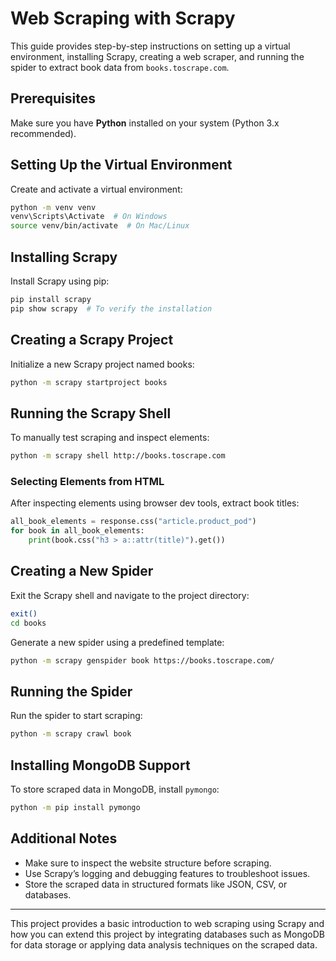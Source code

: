 # Web Scraping with Scrapy

This guide provides step-by-step instructions on setting up a virtual environment, installing Scrapy, creating a web scraper, and running the spider to extract book data from `books.toscrape.com`.

## Prerequisites
Make sure you have **Python** installed on your system (Python 3.x recommended).

## Setting Up the Virtual Environment
Create and activate a virtual environment:
```bash
python -m venv venv
venv\Scripts\Activate  # On Windows
source venv/bin/activate  # On Mac/Linux
```

## Installing Scrapy
Install Scrapy using pip:
```bash
pip install scrapy
pip show scrapy  # To verify the installation
```

## Creating a Scrapy Project
Initialize a new Scrapy project named books:
```bash
python -m scrapy startproject books
```

## Running the Scrapy Shell
To manually test scraping and inspect elements:
```bash
python -m scrapy shell http://books.toscrape.com
```

### Selecting Elements from HTML
After inspecting elements using browser dev tools, extract book titles:
```python
all_book_elements = response.css("article.product_pod")
for book in all_book_elements:
    print(book.css("h3 > a::attr(title)").get())
```

## Creating a New Spider
Exit the Scrapy shell and navigate to the project directory:
```bash
exit()
cd books
```
Generate a new spider using a predefined template:
```bash
python -m scrapy genspider book https://books.toscrape.com/
```

## Running the Spider
Run the spider to start scraping:
```bash
python -m scrapy crawl book
```

## Installing MongoDB Support
To store scraped data in MongoDB, install `pymongo`:
```bash
python -m pip install pymongo
```

## Additional Notes
- Make sure to inspect the website structure before scraping.
- Use Scrapy’s logging and debugging features to troubleshoot issues.
- Store the scraped data in structured formats like JSON, CSV, or databases.

---
This project provides a basic introduction to web scraping using Scrapy and how you can extend this project by integrating databases such as MongoDB for data storage or applying data analysis techniques on the scraped data.

